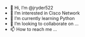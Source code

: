 - 👋 Hi, I’m @jryder522
- 👀 I’m interested in Cisco Network
- 🌱 I’m currently learning Python
- 💞️ I’m looking to collaborate on ...
- 📫 How to reach me ...

<!---
jryder522/jryder522 is a ✨ special ✨ repository because its `README.md` (this file) appears on your GitHub profile.
You can click the Preview link to take a look at your changes.
--->
